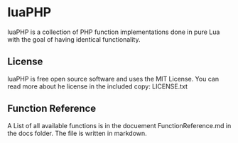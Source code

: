 luaPHP
======

luaPHP is a collection of PHP function implementations done in pure Lua with the goal of having identical functionality.

License
-------
luaPHP is free open source software and uses the MIT License.  You can read more about he license in the included copy: LICENSE.txt

Function Reference
------------------
A List of all available functions is in the docuement FunctionReference.md in the docs folder.  The file is written in markdown.